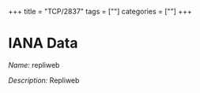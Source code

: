 +++
title = "TCP/2837"
tags = [""]
categories = [""]
+++

# IANA Data

_Name:_ repliweb

_Description:_ Repliweb

